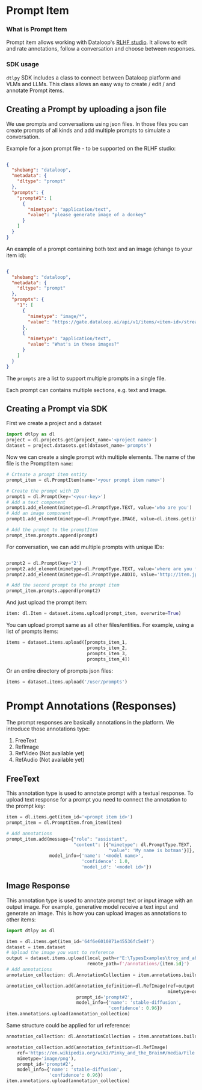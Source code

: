 # Prompt Item

### What is Prompt Item

Prompt item allows working with Dataloop's [RLHF studio](https://docs.dataloop.ai/docs/rlhf?highlight=RLHF).
It allows to edit and rate annotations, follow a conversation and choose between responses.

### SDK usage

`dtlpy` SDK includes a class to connect between Dataloop platform and VLMs and LLMs.
This class allows an easy way to create / edit / and annotate Prompt items.

## Creating a Prompt by uploading a json file

We use prompts and conversations using json files. In those files you can create prompts of all kinds and add multiple
prompts to simulate a conversation.

Example for a json prompt file - to be supported on the RLHF studio:

```json

{
  "shebang": "dataloop",
  "metadata": {
    "dltype": "prompt"
  },
  "prompts": {
    "prompt#1": [
      {
        "mimetype": "application/text",
        "value": "please generate image of a donkey"
      }
    ]
  }
}
```

An example of a prompt containing both text and an image (change to your item id):

```json

{
  "shebang": "dataloop",
  "metadata": {
    "dltype": "prompt"
  },
  "prompts": {
    "1": [
      {
        "mimetype": "image/*",
        "value": "https://gate.dataloop.ai/api/v1/items/<item-id>/stream"
      },
      {
        "mimetype": "application/text",
        "value": "What's in these images?"
      }
    ]
  }
}
```

The `prompts` are a list to support multiple prompts in a single file.

Each prompt can contains multiple sections, e.g. text and image.

## Creating a Prompt via SDK

First we create a project and a dataset

```python
import dtlpy as dl
project = dl.projects.get(project_name='<project name>')
dataset = project.datasets.get(dataset_name='prompts')
```

Now we can create a single prompt with multiple elements. The name of the file is the PromptItem `name`:

```python
# Crteate a prompt item entity
prompt_item = dl.PromptItem(name='<your prompt item name>')

# Create the prompt with ID
prompt1 = dl.Prompt(key='<your-key>')
# Add a text component
prompt1.add_element(mimetype=dl.PromptType.TEXT, value='who are you')
# Add an image component
prompt1.add_element(mimetype=dl.PromptType.IMAGE, value=dl.items.get(item_id='64f5bd67a9163562961377f5').stream)

# Add the prompt to the promptItem
prompt_item.prompts.append(prompt)

```

For conversation, we can add multiple prompts with unique IDs:

```python

prompt2 = dl.Prompt(key='2')
prompt2.add_element(mimetype=dl.PromptType.TEXT, value='where are you from')
prompt2.add_element(mimetype=dl.PromptType.AUDIO, value='http://item.jpg')

# Add the second prompt to the prompt item
prompt_item.prompts.append(prompt2)
```

And just upload the prompt item:

```python
item: dl.Item = dataset.items.upload(prompt_item, overwrite=True)
```

You can upload prompt same as all other files/entities.
For example, using a list of prompts items:

```python
items = dataset.items.upload([prompts_item_1,
                              prompts_item_2,
                              prompts_item_3,
                              prompts_item_4])
```

Or an entire directory of prompts json files:

```python
items = dataset.items.upload('/user/prompts')
```

# Prompt Annotations (Responses)

The prompt responses are basically annotations in the platform.
We introduce those annotations type:

1. FreeText
2. RefImage
3. RefVideo (Not available yet)
4. RefAudio (Not available yet)

## FreeText

This annotation type is used to annotate prompt with a textual response.
To upload text response for a prompt you need to connect the annotation to the prompt key:

```python
item = dl.items.get(item_id='<prompt item id>')
prompt_item = dl.PromptItem.from_item(item)

# Add annotations
prompt_item.add(message={"role": "assistant",
                         "content": [{"mimetype": dl.PromptType.TEXT,
                                      "value": 'My name is botman'}]},
                model_info={'name': '<model name>',
                            'confidence': 1.0,
                            'model_id': '<model id>'})

```

## Image Response

This annotation type is used to annotate prompt text or input image with an output image.
For example, generative model receive a text input and generate an image.
This is how you can upload images as annotations to other items:

```python
import dtlpy as dl

item = dl.items.get(item_id='64f6e6010871e45536fc5e8f')
dataset = item.dataset
# Upload the image you want to reference
output = dataset.items.upload(local_path=r"E:\TypesExamples\troy_and_abed.jpeg",
                              remote_path=f'/annotations/{item.id}')
# Add annotations
annotation_collection: dl.AnnotationCollection = item.annotations.builder()

annotation_collection.add(annotation_definition=dl.RefImage(ref=output.id,
                                                            mimetype=output.mimetype),
                          prompt_id='prompt#2',
                          model_info={'name': 'stable-diffusion',
                                      'confidence': 0.96})
item.annotations.upload(annotation_collection)

```

Same structure could be applied for url reference:

```python
annotation_collection: dl.AnnotationCollection = item.annotations.builder()

annotation_collection.add(annotation_definition=dl.RefImage(
    ref='https://en.wikipedia.org/wiki/Pinky_and_the_Brain#/media/File:PinkyandtheBrain.Pinky.png',
    mimetype='image/png'),
    prompt_id='prompt#2',
    model_info={'name': 'stable-diffusion',
                'confidence': 0.96})
item.annotations.upload(annotation_collection)

```


